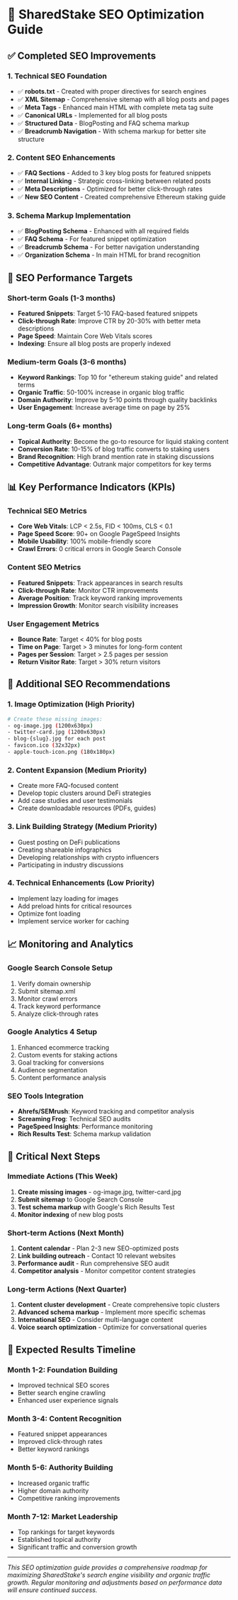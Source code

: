 # 🚀 SharedStake SEO Optimization Guide

## ✅ Completed SEO Improvements

### 1. Technical SEO Foundation
- ✅ **robots.txt** - Created with proper directives for search engines
- ✅ **XML Sitemap** - Comprehensive sitemap with all blog posts and pages
- ✅ **Meta Tags** - Enhanced main HTML with complete meta tag suite
- ✅ **Canonical URLs** - Implemented for all blog posts
- ✅ **Structured Data** - BlogPosting and FAQ schema markup
- ✅ **Breadcrumb Navigation** - With schema markup for better site structure

### 2. Content SEO Enhancements
- ✅ **FAQ Sections** - Added to 3 key blog posts for featured snippets
- ✅ **Internal Linking** - Strategic cross-linking between related posts
- ✅ **Meta Descriptions** - Optimized for better click-through rates
- ✅ **New SEO Content** - Created comprehensive Ethereum staking guide

### 3. Schema Markup Implementation
- ✅ **BlogPosting Schema** - Enhanced with all required fields
- ✅ **FAQ Schema** - For featured snippet optimization
- ✅ **Breadcrumb Schema** - For better navigation understanding
- ✅ **Organization Schema** - In main HTML for brand recognition

## 🎯 SEO Performance Targets

### Short-term Goals (1-3 months)
- **Featured Snippets**: Target 5-10 FAQ-based featured snippets
- **Click-through Rate**: Improve CTR by 20-30% with better meta descriptions
- **Page Speed**: Maintain Core Web Vitals scores
- **Indexing**: Ensure all blog posts are properly indexed

### Medium-term Goals (3-6 months)
- **Keyword Rankings**: Top 10 for "ethereum staking guide" and related terms
- **Organic Traffic**: 50-100% increase in organic blog traffic
- **Domain Authority**: Improve by 5-10 points through quality backlinks
- **User Engagement**: Increase average time on page by 25%

### Long-term Goals (6+ months)
- **Topical Authority**: Become the go-to resource for liquid staking content
- **Conversion Rate**: 10-15% of blog traffic converts to staking users
- **Brand Recognition**: High brand mention rate in staking discussions
- **Competitive Advantage**: Outrank major competitors for key terms

## 📊 Key Performance Indicators (KPIs)

### Technical SEO Metrics
- **Core Web Vitals**: LCP < 2.5s, FID < 100ms, CLS < 0.1
- **Page Speed Score**: 90+ on Google PageSpeed Insights
- **Mobile Usability**: 100% mobile-friendly score
- **Crawl Errors**: 0 critical errors in Google Search Console

### Content SEO Metrics
- **Featured Snippets**: Track appearances in search results
- **Click-through Rate**: Monitor CTR improvements
- **Average Position**: Track keyword ranking improvements
- **Impression Growth**: Monitor search visibility increases

### User Engagement Metrics
- **Bounce Rate**: Target < 40% for blog posts
- **Time on Page**: Target > 3 minutes for long-form content
- **Pages per Session**: Target > 2.5 pages per session
- **Return Visitor Rate**: Target > 30% return visitors

## 🔧 Additional SEO Recommendations

### 1. Image Optimization (High Priority)
```bash
# Create these missing images:
- og-image.jpg (1200x630px)
- twitter-card.jpg (1200x630px)
- blog-{slug}.jpg for each post
- favicon.ico (32x32px)
- apple-touch-icon.png (180x180px)
```

### 2. Content Expansion (Medium Priority)
- Create more FAQ-focused content
- Develop topic clusters around DeFi strategies
- Add case studies and user testimonials
- Create downloadable resources (PDFs, guides)

### 3. Link Building Strategy (Medium Priority)
- Guest posting on DeFi publications
- Creating shareable infographics
- Developing relationships with crypto influencers
- Participating in industry discussions

### 4. Technical Enhancements (Low Priority)
- Implement lazy loading for images
- Add preload hints for critical resources
- Optimize font loading
- Implement service worker for caching

## 📈 Monitoring and Analytics

### Google Search Console Setup
1. Verify domain ownership
2. Submit sitemap.xml
3. Monitor crawl errors
4. Track keyword performance
5. Analyze click-through rates

### Google Analytics 4 Setup
1. Enhanced ecommerce tracking
2. Custom events for staking actions
3. Goal tracking for conversions
4. Audience segmentation
5. Content performance analysis

### SEO Tools Integration
- **Ahrefs/SEMrush**: Keyword tracking and competitor analysis
- **Screaming Frog**: Technical SEO audits
- **PageSpeed Insights**: Performance monitoring
- **Rich Results Test**: Schema markup validation

## 🚨 Critical Next Steps

### Immediate Actions (This Week)
1. **Create missing images** - og-image.jpg, twitter-card.jpg
2. **Submit sitemap** to Google Search Console
3. **Test schema markup** with Google's Rich Results Test
4. **Monitor indexing** of new blog posts

### Short-term Actions (Next Month)
1. **Content calendar** - Plan 2-3 new SEO-optimized posts
2. **Link building outreach** - Contact 10 relevant websites
3. **Performance audit** - Run comprehensive SEO audit
4. **Competitor analysis** - Monitor competitor content strategies

### Long-term Actions (Next Quarter)
1. **Content cluster development** - Create comprehensive topic clusters
2. **Advanced schema markup** - Implement more specific schemas
3. **International SEO** - Consider multi-language content
4. **Voice search optimization** - Optimize for conversational queries

## 🎉 Expected Results Timeline

### Month 1-2: Foundation Building
- Improved technical SEO scores
- Better search engine crawling
- Enhanced user experience signals

### Month 3-4: Content Recognition
- Featured snippet appearances
- Improved click-through rates
- Better keyword rankings

### Month 5-6: Authority Building
- Increased organic traffic
- Higher domain authority
- Competitive ranking improvements

### Month 7-12: Market Leadership
- Top rankings for target keywords
- Established topical authority
- Significant traffic and conversion growth

---

*This SEO optimization guide provides a comprehensive roadmap for maximizing SharedStake's search engine visibility and organic traffic growth. Regular monitoring and adjustments based on performance data will ensure continued success.*
